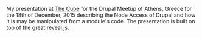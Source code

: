My presentation at [The Cube](http://thecube.gr) for the Drupal Meetup of Athens, Greece for the 18th of December, 2015 describing the Node Access of Drupal and how it is may be manipulated from a module's code.
The presentation is built on top of the great [reveal.js](https://github.com/hakimel/reveal.js).